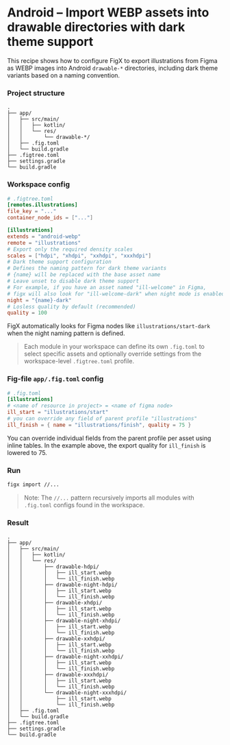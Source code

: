 # Android – Import WEBP assets into drawable directories with dark theme support

This recipe shows how to configure FigX to export illustrations from Figma as WEBP images into Android `drawable-*` directories, including dark theme variants based on a naming convention.

### Project structure

```text
.
├── app/
│   ├── src/main/
│   │   ├── kotlin/
│   │   └── res/
│   │       └── drawable-*/
│   ├── .fig.toml
│   └── build.gradle
├── .figtree.toml
├── settings.gradle
└── build.gradle
```

### Workspace config

```toml
# .figtree.toml
[remotes.illustrations]
file_key = "..."
container_node_ids = ["..."]

[illustrations]
extends = "android-webp"
remote = "illustrations"
# Export only the required density scales
scales = ["hdpi", "xhdpi", "xxhdpi", "xxxhdpi"]
# Dark theme support configuration
# Defines the naming pattern for dark theme variants
# {name} will be replaced with the base asset name
# Leave unset to disable dark theme support
# For example, if you have an asset named "ill-welcome" in Figma,
# figx will also look for "ill-welcome-dark" when night mode is enabled
night = "{name}-dark"
# Losless quality by default (recommended)
quality = 100
```

FigX automatically looks for Figma nodes like `illustrations/start-dark` when the night naming pattern is defined.

> Each module in your workspace can define its own `.fig.toml` to select specific assets and optionally override settings from the workspace-level `.figtree.toml` profile.

### Fig-file `app/.fig.toml` config

```toml
# .fig.toml
[illustrations]
# <name of resource in project> = <name of figma node>
ill_start = "illustrations/start"
# you can override any field of parent profile "illustrations"
ill_finish = { name = "illustrations/finish", quality = 75 }
```

You can override individual fields from the parent profile per asset using inline tables. In the example above, the export quality for `ill_finish` is lowered to 75.

### Run

```bash
figx import //...
```
> Note: The `//...` pattern recursively imports all modules with `.fig.toml` configs found in the workspace.

### Result

```text
.
├── app/
│   ├── src/main/
│   │   ├── kotlin/
│   │   └── res/
│   │       ├── drawable-hdpi/
│   │       │   ├── ill_start.webp
│   │       │   └── ill_finish.webp
│   │       ├── drawable-night-hdpi/
│   │       │   ├── ill_start.webp
│   │       │   └── ill_finish.webp
│   │       ├── drawable-xhdpi/
│   │       │   ├── ill_start.webp
│   │       │   └── ill_finish.webp
│   │       ├── drawable-night-xhdpi/
│   │       │   ├── ill_start.webp
│   │       │   └── ill_finish.webp
│   │       ├── drawable-xxhdpi/
│   │       │   ├── ill_start.webp
│   │       │   └── ill_finish.webp
│   │       ├── drawable-night-xxhdpi/
│   │       │   ├── ill_start.webp
│   │       │   └── ill_finish.webp
│   │       ├── drawable-xxxhdpi/
│   │       │   ├── ill_start.webp
│   │       │   └── ill_finish.webp
│   │       └── drawable-night-xxxhdpi/
│   │           ├── ill_start.webp
│   │           └── ill_finish.webp
│   ├── .fig.toml
│   └── build.gradle
├── .figtree.toml
├── settings.gradle
└── build.gradle
```
